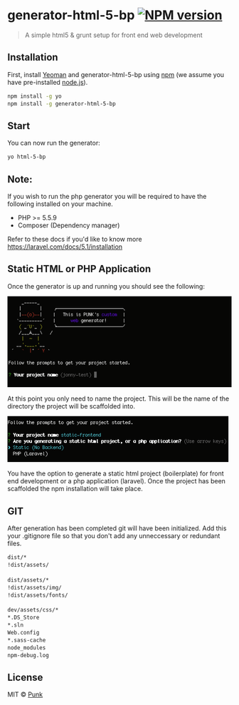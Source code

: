 # generator-html-5-bp [![NPM version][npm-image]][npm-url]
> A simple html5 & grunt setup for front end web development


## Installation

First, install [Yeoman](http://yeoman.io) and generator-html-5-bp using [npm](https://www.npmjs.com/) (we assume you have pre-installed [node.js](https://nodejs.org/)).

```bash
npm install -g yo
npm install -g generator-html-5-bp
```

## Start

You can now run the generator:

```bash
yo html-5-bp
```

## Note:

If you wish to run the php generator you will be required to have the following installed on your machine.
 * PHP >= 5.5.9
 * Composer (Dependency manager)

Refer to these docs if you'd like to know more https://laravel.com/docs/5.1/installation


## Static HTML or PHP Application

Once the generator is up and running you should see the following:

![Alt text](/readme/screenshots/1.png?raw=true)

At this point you only need to name the project. This will be the name of the directory the project will be scaffolded into.

![Alt text](/readme/screenshots/2.png?raw=true)

You have the option to generate a static html project (boilerplate) for front end development or a php application (laravel). Once the project has been scaffolded the npm installation will take place.


## GIT

After generation has been completed git will have been initialized. Add this your .gitignore file so that you don't add any unneccessary or redundant files.

```bash
dist/*
!dist/assets/

dist/assets/*
!dist/assets/img/
!dist/assets/fonts/

dev/assets/css/*
*.DS_Store
*.sln
Web.config
*.sass-cache
node_modules
npm-debug.log
```


## License

MIT © [Punk]()

[npm-image]: https://badge.fury.io/js/generator-html-5-bp.svg
[npm-url]: https://npmjs.org/package/generator-html-5-bp

